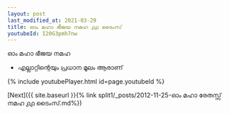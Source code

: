 ```yaml
---
layout: post
last_modified_at: 2021-03-29
title: ഓം മഹാ ഭീജയ നമഹ ൧൧ ടൈംസ്
youtubeId: I20G3pmh7nw
---
```

 
 
 ഓം മഹാ ഭീജയ നമഹ 
 
 -  എല്ലാറ്റിന്റെയും പ്രധാന മൂലം ആരാണ് 
 
  
 
  
 
 
 
 
 
 


{% include youtubePlayer.html id=page.youtubeId %}
 
[Next]({{ site.baseurl }}{% link  split1/_posts/2012-11-25-ഓം മഹാ രേതസ്സ് നമഹ ൧൧ ടൈംസ്.md%})
 
